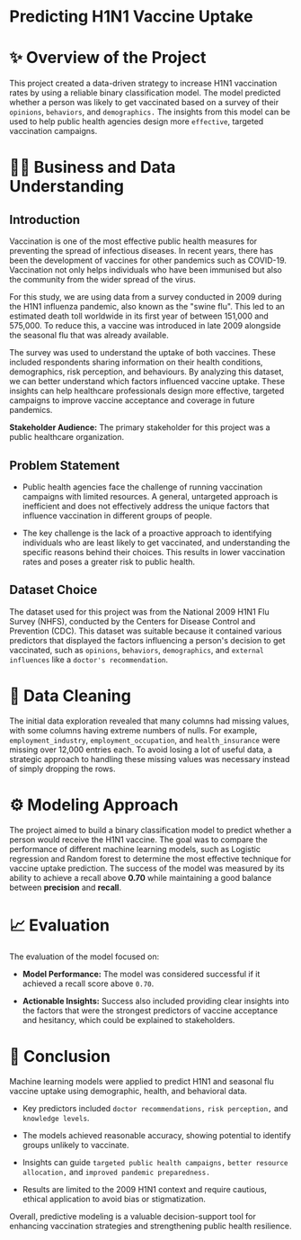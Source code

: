 # Predicting H1N1 Vaccine Uptake

# ✨ Overview of the Project 

This project created a data-driven strategy to increase H1N1 vaccination rates by using a reliable binary classification model. The model predicted whether a person was likely to get vaccinated based on a survey of their `opinions`, `behaviors`, and `demographics.` The insights from this model can be used to help public health agencies design more `effective`, targeted vaccination campaigns.

# 🧑‍⚕️ Business and Data Understanding 

## Introduction

Vaccination is one of the most effective public health measures for preventing the spread of infectious diseases. In recent years, there has been the development of vaccines for other pandemics such as COVID-19. Vaccination not only helps individuals who have been immunised but also the community from the wider spread of the virus.

For this study, we are using data from a survey conducted in 2009 during the H1N1 influenza pandemic, also known as the "swine flu". This led to an estimated death toll worldwide in its first year of between 151,000 and 575,000. To reduce this, a vaccine was introduced in late 2009 alongside the seasonal flu that was already available.

The survey was used to understand the uptake of both vaccines. These included respondents sharing information on their health conditions, demographics, risk perception, and behaviours. By analyzing this dataset, we can better understand which factors influenced vaccine uptake. These insights can help healthcare professionals design more effective, targeted campaigns to improve vaccine acceptance and coverage in future pandemics.

**Stakeholder Audience:** The primary stakeholder for this project was a public healthcare organization.

## Problem Statement

* Public health agencies face the challenge of running vaccination campaigns with limited resources. A general, untargeted approach is inefficient and does not effectively address the unique factors that influence vaccination in different groups of people.
  
* The key challenge is the lack of a proactive approach to identifying individuals who are least likely to get vaccinated, and understanding the specific reasons behind their choices. This results in lower vaccination rates and poses a greater risk to public health.

## Dataset Choice 

The dataset used for this project was from the National 2009 H1N1 Flu Survey (NHFS), conducted by the Centers for Disease Control and Prevention (CDC). This dataset was suitable because it contained various predictors that displayed the factors influencing a person's decision to get vaccinated, such as `opinions`, `behaviors`, `demographics`, and `external influences` like a `doctor's recommendation`.

# 🧹 Data Cleaning 

The initial data exploration revealed that many columns had missing values, with some columns having extreme numbers of nulls. For example, `employment_industry`, `employment_occupation`, and `health_insurance` were missing over 12,000 entries each. To avoid losing a lot of useful data, a strategic approach to handling these missing values was necessary instead of simply dropping the rows.

# ⚙️ Modeling Approach 

The project aimed to build a binary classification model to predict whether a person would receive the H1N1 vaccine. The goal was to compare the performance of different machine learning models, such as Logistic regression and Random forest to determine the most effective technique for vaccine uptake prediction. The success of the model was measured by its ability to achieve a recall above **0.70** while maintaining a good balance between **precision** and **recall**.

# 📈 Evaluation 

The evaluation of the model focused on:

* **Model Performance:** The model was considered successful if it achieved a recall score above `0.70`.

* **Actionable Insights:** Success also included providing clear insights into the factors that were the strongest predictors of vaccine acceptance and hesitancy, which could be explained to stakeholders.

# 🎯 Conclusion 

Machine learning models were applied to predict H1N1 and seasonal flu vaccine uptake using demographic, health, and behavioral data.

- Key predictors included `doctor recommendations,` `risk perception,` and `knowledge levels`.

- The models achieved reasonable accuracy, showing potential to identify groups unlikely to vaccinate.

- Insights can guide `targeted public health campaigns,` `better resource allocation,` and `improved pandemic preparedness.`

- Results are limited to the 2009 H1N1 context and require cautious, ethical application to avoid bias or stigmatization.

Overall, predictive modeling is a valuable decision-support tool for enhancing vaccination strategies and strengthening public health resilience.

